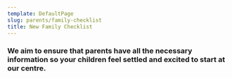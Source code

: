 ```yaml
---
template: DefaultPage
slug: parents/family-checklist
title: New Family Checklist
---
```

### We aim to ensure that parents have all the necessary information so your children feel settled and excited to start at our centre. 
